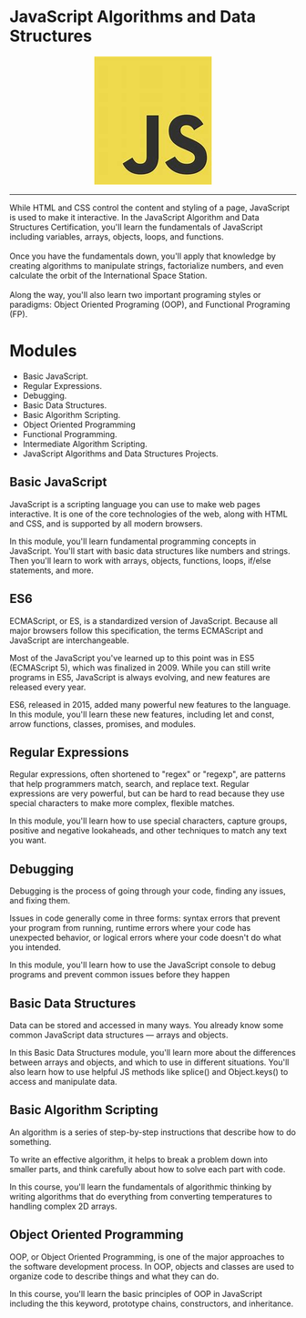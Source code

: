 # JavaScript Algorithms and Data Structures
<p align="center">
  <img src="https://github.com/modhtanmay/JavaScript-Algorithms-and-DataStructures/blob/master/Images/OIP.jpeg" />
</p>
<hr>
While HTML and CSS control the content and styling of a page, JavaScript is used to make it interactive. In the JavaScript Algorithm and Data Structures Certification, you'll learn the fundamentals of JavaScript including variables, arrays, objects, loops, and functions.
<br><br>
Once you have the fundamentals down, you'll apply that knowledge by creating algorithms to manipulate strings, factorialize numbers, and even calculate the orbit of the International Space Station.
<br><br>
Along the way, you'll also learn two important programing styles or paradigms: Object Oriented Programing (OOP), and Functional Programing (FP).

# Modules
* Basic JavaScript.
* Regular Expressions.
* Debugging.
* Basic Data Structures.
* Basic Algorithm Scripting.
* Object Oriented Programming
* Functional Programming.
* Intermediate Algorithm Scripting.
* JavaScript Algorithms and Data Structures Projects.

##  Basic JavaScript
JavaScript is a scripting language you can use to make web pages interactive. It is one of the core technologies of the web, along with HTML and CSS, and is supported by all modern browsers.

In this module, you'll learn fundamental programming concepts in JavaScript. You'll start with basic data structures like numbers and strings. Then you'll learn to work with arrays, objects, functions, loops, if/else statements, and more.

## ES6
ECMAScript, or ES, is a standardized version of JavaScript. Because all major browsers follow this specification, the terms ECMAScript and JavaScript are interchangeable.

Most of the JavaScript you've learned up to this point was in ES5 (ECMAScript 5), which was finalized in 2009. While you can still write programs in ES5, JavaScript is always evolving, and new features are released every year.

ES6, released in 2015, added many powerful new features to the language. In this module, you'll learn these new features, including let and const, arrow functions, classes, promises, and modules.

## Regular Expressions
Regular expressions, often shortened to "regex" or "regexp", are patterns that help programmers match, search, and replace text. Regular expressions are very powerful, but can be hard to read because they use special characters to make more complex, flexible matches.

In this module, you'll learn how to use special characters, capture groups, positive and negative lookaheads, and other techniques to match any text you want.

## Debugging
Debugging is the process of going through your code, finding any issues, and fixing them.

Issues in code generally come in three forms: syntax errors that prevent your program from running, runtime errors where your code has unexpected behavior, or logical errors where your code doesn't do what you intended.

In this module, you'll learn how to use the JavaScript console to debug programs and prevent common issues before they happen

## Basic Data Structures
Data can be stored and accessed in many ways. You already know some common JavaScript data structures — arrays and objects.

In this Basic Data Structures module, you'll learn more about the differences between arrays and objects, and which to use in different situations. You'll also learn how to use helpful JS methods like splice() and Object.keys() to access and manipulate data.

## Basic Algorithm Scripting
An algorithm is a series of step-by-step instructions that describe how to do something.

To write an effective algorithm, it helps to break a problem down into smaller parts, and think carefully about how to solve each part with code.

In this course, you'll learn the fundamentals of algorithmic thinking by writing algorithms that do everything from converting temperatures to handling complex 2D arrays.

## Object Oriented Programming
OOP, or Object Oriented Programming, is one of the major approaches to the software development process. In OOP, objects and classes are used to organize code to describe things and what they can do.

In this course, you'll learn the basic principles of OOP in JavaScript including the this keyword, prototype chains, constructors, and inheritance.